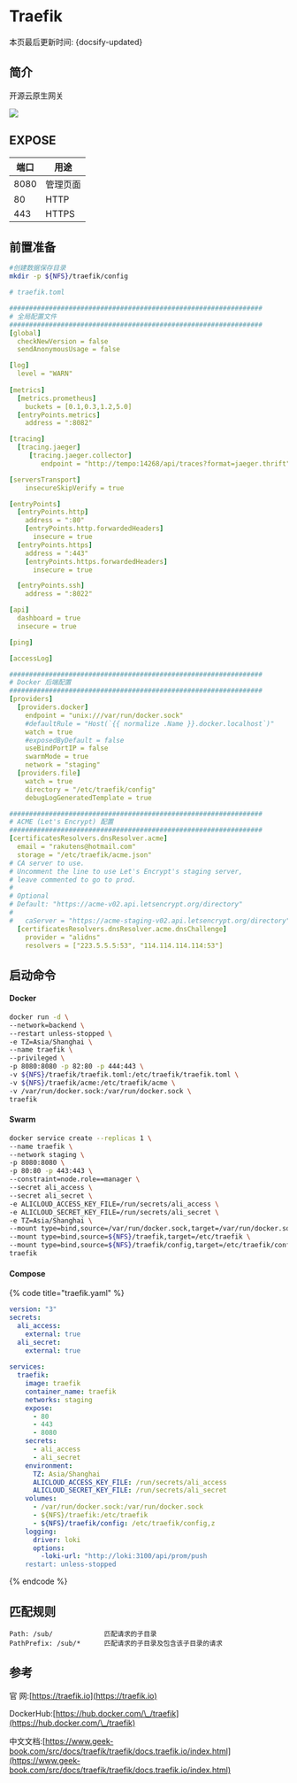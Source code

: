 # Traefik

本页最后更新时间: {docsify-updated}

## 简介

开源云原生网关

![](../../images/traefik-screenshot.webp)

## EXPOSE

| 端口   | 用途    |
| ---- | ----- |
| 8080 | 管理页面  |
| 80   | HTTP  |
| 443  | HTTPS |



## 前置准备

```bash
#创建数据保存目录
mkdir -p ${NFS}/traefik/config
```

```yaml
# traefik.toml

################################################################
# 全局配置文件
################################################################
[global]
  checkNewVersion = false
  sendAnonymousUsage = false

[log]
  level = "WARN"
  
[metrics]
  [metrics.prometheus]
    buckets = [0.1,0.3,1.2,5.0]
  [entryPoints.metrics]
    address = ":8082"

[tracing]
  [tracing.jaeger]
     [tracing.jaeger.collector]
        endpoint = "http://tempo:14268/api/traces?format=jaeger.thrift"

[serversTransport]
	insecureSkipVerify = true

[entryPoints]
  [entryPoints.http]
    address = ":80"
    [entryPoints.http.forwardedHeaders]
      insecure = true
  [entryPoints.https]
    address = ":443"
    [entryPoints.https.forwardedHeaders]
      insecure = true

  [entryPoints.ssh]
    address = ":8022"

[api]
  dashboard = true
  insecure = true

[ping]

[accessLog]

################################################################
# Docker 后端配置
################################################################
[providers]
  [providers.docker]
    endpoint = "unix:///var/run/docker.sock"
    #defaultRule = "Host(`{{ normalize .Name }}.docker.localhost`)"
    watch = true
    #exposedByDefault = false
    useBindPortIP = false
    swarmMode = true
    network = "staging"
  [providers.file]
    watch = true
    directory = "/etc/traefik/config"
    debugLogGeneratedTemplate = true

################################################################
# ACME (Let's Encrypt) 配置
################################################################
[certificatesResolvers.dnsResolver.acme]
  email = "rakutens@hotmail.com"
  storage = "/etc/traefik/acme.json"
# CA server to use.
# Uncomment the line to use Let's Encrypt's staging server,
# leave commented to go to prod.
#
# Optional
# Default: "https://acme-v02.api.letsencrypt.org/directory"
#
#	caServer = "https://acme-staging-v02.api.letsencrypt.org/directory"
  [certificatesResolvers.dnsResolver.acme.dnsChallenge]
    provider = "alidns"
    resolvers = ["223.5.5.5:53", "114.114.114.114:53"]

```

## 启动命令

<!-- tabs:start -->
#### **Docker**


```bash
docker run -d \
--network=backend \
--restart unless-stopped \
-e TZ=Asia/Shanghai \
--name traefik \
--privileged \
-p 8080:8080 -p 82:80 -p 444:443 \
-v ${NFS}/traefik/traefik.toml:/etc/traefik/traefik.toml \
-v ${NFS}/traefik/acme:/etc/traefik/acme \
-v /var/run/docker.sock:/var/run/docker.sock \
traefik
```


#### **Swarm**
```bash
docker service create --replicas 1 \
--name traefik \
--network staging \
-p 8080:8080 \
-p 80:80 -p 443:443 \
--constraint=node.role==manager \
--secret ali_access \
--secret ali_secret \
-e ALICLOUD_ACCESS_KEY_FILE=/run/secrets/ali_access \
-e ALICLOUD_SECRET_KEY_FILE=/run/secrets/ali_secret \
-e TZ=Asia/Shanghai \
--mount type=bind,source=/var/run/docker.sock,target=/var/run/docker.sock \
--mount type=bind,source=${NFS}/traefik,target=/etc/traefik \
--mount type=bind,source=${NFS}/traefik/config,target=/etc/traefik/config,readonly \
traefik
```


#### **Compose**
{% code title="traefik.yaml" %}
```yaml
version: "3"
secrets: 
  ali_access: 
    external: true
  ali_secret: 
    external: true
    
services: 
  traefik: 
    image: traefik
    container_name: traefik
    networks: staging
    expose:
      - 80
      - 443
      - 8080
    secrets: 
      - ali_access
      - ali_secret
    environment: 
      TZ: Asia/Shanghai
      ALICLOUD_ACCESS_KEY_FILE: /run/secrets/ali_access
      ALICLOUD_SECRET_KEY_FILE: /run/secrets/ali_secret
    volumes: 
      - /var/run/docker.sock:/var/run/docker.sock
      - ${NFS}/traefik:/etc/traefik
      - ${NFS}/traefik/config: /etc/traefik/config,z
    logging: 
      driver: loki
      options: 
        -loki-url: "http://loki:3100/api/prom/push
    restart: unless-stopped
```
{% endcode %}

<!-- tabs:end -->

## 匹配规则

```
Path: /sub/             匹配请求的子目录
PathPrefix: /sub/*      匹配请求的子目录及包含该子目录的请求
```

## 参考

官 网:[https://traefik.io](https://traefik.io)

DockerHub:[https://hub.docker.com/\_/traefik](https://hub.docker.com/\_/traefik)

中文文档:[https://www.geek-book.com/src/docs/traefik/traefik/docs.traefik.io/index.html](https://www.geek-book.com/src/docs/traefik/traefik/docs.traefik.io/index.html)
